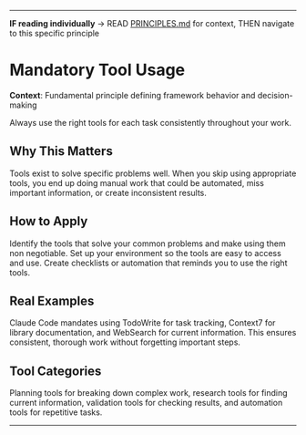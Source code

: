 
---

**IF reading individually** → READ [PRINCIPLES.md](../PRINCIPLES.md#work-approach) for context, THEN navigate to this specific principle


# Mandatory Tool Usage

**Context**: Fundamental principle defining framework behavior and decision-making


Always use the right tools for each task consistently throughout your work.

## Why This Matters

Tools exist to solve specific problems well. When you skip using appropriate tools, you end up doing manual work that could be automated, miss important information, or create inconsistent results.

## How to Apply

Identify the tools that solve your common problems and make using them non negotiable. Set up your environment so the tools are easy to access and use. Create checklists or automation that reminds you to use the right tools.

## Real Examples

Claude Code mandates using TodoWrite for task tracking, Context7 for library documentation, and WebSearch for current information. This ensures consistent, thorough work without forgetting important steps.

## Tool Categories

Planning tools for breaking down complex work, research tools for finding current information, validation tools for checking results, and automation tools for repetitive tasks.

---
